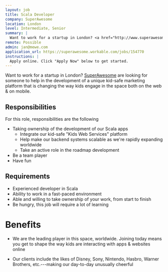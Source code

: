 ```yaml
---
layout: job
title: Scala Developer
company: SuperAwesome
location: London
level: Intermediate, Senior
summary: |
  Want to work for a startup in London? <a href="http://www.superawesome.tv">SuperAwesome</a> are looking for someone to help in the development of a unique kid-safe marketing platform that is changing the way kids engage in the space both on the web & on mobile.
remote: Possible
admin: jan@mewe.com
application_url: https://superawesome.workable.com/jobs/154770
instructions: |
  Apply online. Click "Apply Now" below to get started.
---
```


<!-- break -->

Want to work for a startup in London? [SuperAwesome](http://www.superawesome.tv) are looking for someone to help in the development of a unique kid-safe marketing platform that is changing the way kids engage in the space both on the web & on mobile.

## Responsibilities

For this role, responsibilities are the following

- Taking ownership of the development of our Scala apps
  - Integrate our kid-safe "Kids Web Services" platform
  - Help make our backend systems scalable as we're rapidly expanding worldwide
  - Take an active role in the roadmap development
- Be a team player
- Have fun

## Requirements

- Experienced developer in Scala
- Ability to work in a fast-paced environment
- Able and willing to take ownership of your work, from start to finish
- Be hungry, this job will require a lot of learning

# Benefits

- We are the leading player in this space, worldwide. Joining today means you get to shape the way kids are interacting with apps & websites online

- Our clients include the likes of Disney, Sony, Nintendo, Hasbro, Warner Brothers, etc.---making our day-to-day unusually cheerful
